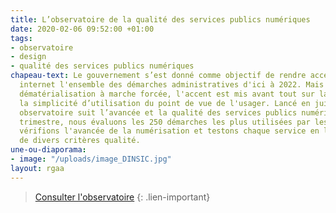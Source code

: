 ```yaml
---
title: L’observatoire de la qualité des services publics numériques
date: 2020-02-06 09:52:00 +01:00
tags:
- observatoire
- design
- qualité des services publics numériques
chapeau-text: Le gouvernement s’est donné comme objectif de rendre accessibles sur
  internet l'ensemble des démarches administratives d'ici à 2022. Mais plutôt qu'une
  dématérialisation à marche forcée, l'accent est mis avant tout sur la qualité et
  la simplicité d’utilisation du point de vue de l'usager. Lancé en juin 2019, cet
  observatoire suit l’avancée et la qualité des services publics numériques. Chaque
  trimestre, nous évaluons les 250 démarches les plus utilisées par les Français,
  vérifions l'avancée de la numérisation et testons chaque service en ligne au regard
  de divers critères qualité.
une-ou-diaporama:
- image: "/uploads/image_DINSIC.jpg"
layout: rgaa
---
```


> [Consulter l'observatoire](https://observatoire.numerique.gouv.fr/observatoire/ "Consulter l'observatoire")
{: .lien-important}